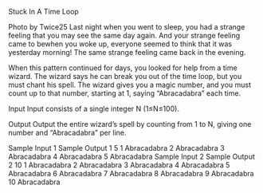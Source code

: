 Stuck In A Time Loop

Photo by Twice25
Last night when you went to sleep, you had a strange feeling that you may see the same day again. And your strange feeling came to bewhen you woke up, everyone seemed to think that it was yesterday morning! The same strange feeling came back in the evening.

When this pattern continued for days, you looked for help from a time wizard. The wizard says he can break you out of the time loop, but you must chant his spell. The wizard gives you a magic number, and you must count up to that number, starting at 1, saying “Abracadabra” each time.

Input
Input consists of a single integer N (1≤N≤100).

Output
Output the entire wizard’s spell by counting from 1 to N, giving one number and “Abracadabra” per line.

Sample Input 1	Sample Output 1
5
1 Abracadabra
2 Abracadabra
3 Abracadabra
4 Abracadabra
5 Abracadabra
Sample Input 2	Sample Output 2
10
1 Abracadabra
2 Abracadabra
3 Abracadabra
4 Abracadabra
5 Abracadabra
6 Abracadabra
7 Abracadabra
8 Abracadabra
9 Abracadabra
10 Abracadabra